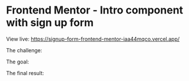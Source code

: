 # Frontend Mentor - Intro component with sign up form

View live: https://signup-form-frontend-mentor-iaa44mqco.vercel.app/

The challenge:

The goal:

The final result:


